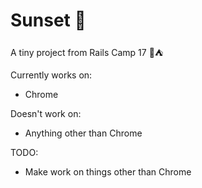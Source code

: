 # Sunset 🌇
A tiny project from Rails Camp 17 🚂⛺️

Currently works on:
- Chrome

Doesn't work on:
- Anything other than Chrome

TODO:
- Make work on things other than Chrome
